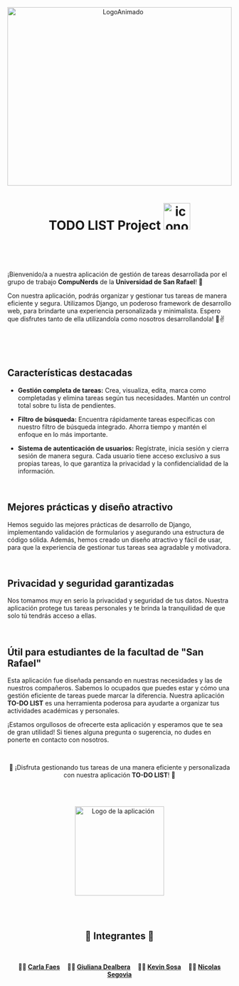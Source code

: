 <p align="center">
  <img src="https://github.com/CodeSystem2022/ProyectoIntegrador-Compunerds/assets/86338019/2c1e977d-17ff-41a7-a3cd-994411e497fe" alt="LogoAnimado" width="100%" height="400">
</p>  

<h1 align="center"> TODO LIST Project            <img src="https://github.com/CodeSystem2022/ProyectoIntegrador-Compunerds/assets/86338019/bf80ab54-bbc0-4389-9933-1f4338c5548d" alt="icono" width="60" height="60"></h1>

<br> 
<br> 
<br> 

¡Bienvenido/a a nuestra aplicación de gestión de tareas desarrollada por el grupo de trabajo **CompuNerds** de la  **Universidad de San Rafael**! 🚀

Con nuestra aplicación, podrás organizar y gestionar tus tareas de manera eficiente y segura. Utilizamos Django, un poderoso framework de desarrollo web, para brindarte una experiencia personalizada y minimalista. Espero que disfrutes tanto de ella utilizandola como nosotros desarrollandola! 🖖✌️

<br> 
<br> 
<br> 


## Características destacadas

- **Gestión completa de tareas:** Crea, visualiza, edita, marca como completadas y elimina tareas según tus necesidades. Mantén un control total sobre tu lista de pendientes.

- **Filtro de búsqueda:** Encuentra rápidamente tareas específicas con nuestro filtro de búsqueda integrado. Ahorra tiempo y mantén el enfoque en lo más importante.

- **Sistema de autenticación de usuarios:** Regístrate, inicia sesión y cierra sesión de manera segura. Cada usuario tiene acceso exclusivo a sus propias tareas, lo que garantiza la privacidad y la confidencialidad de la información.

<br> 

## Mejores prácticas y diseño atractivo

Hemos seguido las mejores prácticas de desarrollo de Django, implementando validación de formularios y asegurando una estructura de código sólida. Además, hemos creado un diseño atractivo y fácil de usar, para que la experiencia de gestionar tus tareas sea agradable y motivadora.

<br> 

## Privacidad y seguridad garantizadas

Nos tomamos muy en serio la privacidad y seguridad de tus datos. Nuestra aplicación protege tus tareas personales y te brinda la tranquilidad de que solo tú tendrás acceso a ellas.

<br> 

## Útil para estudiantes de la facultad de "San Rafael"

Esta aplicación fue diseñada pensando en nuestras necesidades y las de nuestros compañeros. Sabemos lo ocupados que puedes estar y cómo una gestión eficiente de tareas puede marcar la diferencia. Nuestra aplicación **TO-DO LIST** es una herramienta poderosa para ayudarte a organizar tus actividades académicas y personales.

¡Estamos orgullosos de ofrecerte esta aplicación y esperamos que te sea de gran utilidad! Si tienes alguna pregunta o sugerencia, no dudes en ponerte en contacto con nosotros.


<br> 
<p align="center">
🌟 ¡Disfruta gestionando tus tareas de una manera eficiente y personalizada con nuestra aplicación <b>TO-DO LIST</b>! 🌟
</p>
<br> 
<br> 

<p align="center">
<img src="https://github.com/CodeSystem2022/ProyectoIntegrador-Compunerds/assets/86338019/ed0cdd4b-548f-45a8-b561-6d83939d421c" alt="Logo de la aplicación" align="center" height="200">
</p>  

<br> 
<br> 

<h2 align="center"> 🚀 Integrantes 🚀 </h2>
<br> 
<p align="center"><b>
👩‍🚀 <a href="https://github.com/carlafaes">Carla Faes</a>&nbsp;&nbsp;&nbsp;&nbsp;
👩‍🚀 <a href="https://github.com/GiulianaDeEt">Giuliana Dealbera</a>&nbsp;&nbsp;&nbsp;&nbsp;
👨‍🚀 <a href="https://github.com/kvnsosa">Kevin Sosa</a>&nbsp;&nbsp;&nbsp;&nbsp;
👨‍🚀 <a href="https://github.com/Nico-Segovia">Nicolas Segovia</a>
</b></p>

